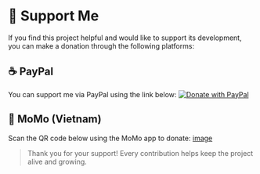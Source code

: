
# 💖 Support Me

If you find this project helpful and would like to support its development, you can make a donation through the following platforms:

## ☕ PayPal

You can support me via PayPal using the link below:
[![Donate with PayPal](https://img.shields.io/badge/Donate-PayPal-blue.svg)](paypal.me/minhsu12113)

## 📱 MoMo (Vietnam)

Scan the QR code below using the MoMo app to donate:
[image](https://github.com/user-attachments/assets/979c29cd-2d5c-403d-a64e-4ae6d9898f75)


> Thank you for your support! Every contribution helps keep the project alive and growing.
